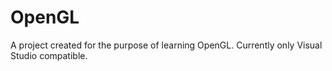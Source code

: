 # OpenGL
A project created for the purpose of learning OpenGL. Currently only Visual Studio compatible.
